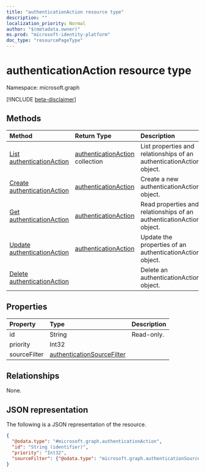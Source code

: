 ```yaml
---
title: "authenticationAction resource type"
description: ""
localization_priority: Normal
author: "$(metadata.owner)"
ms.prod: "microsoft-identity-platform"
doc_type: "resourcePageType"
---
```


# authenticationAction resource type

Namespace: microsoft.graph

[!INCLUDE [beta-disclaimer](../../includes/beta-disclaimer.md)]

## Methods

| Method                                                               | Return Type                                                | Description                                                          |
| :------------------------------------------------------------------- | :--------------------------------------------------------- | :------------------------------------------------------------------- |
| [List authenticationAction](../api/authenticationaction-list.md)     | [authenticationAction](authenticationAction.md) collection | List properties and relationships of an authenticationAction object. |
| [Create authenticationAction](../api/authenticationaction-create.md) | [authenticationAction](authenticationAction.md)            | Create a new authenticationAction object.                            |
| [Get authenticationAction](../api/authenticationaction-get.md)       | [authenticationAction](authenticationAction.md)            | Read properties and relationships of an authenticationAction object. |
| [Update authenticationAction](../api/authenticationaction-update.md) | [authenticationAction](authenticationAction.md)            | Update the properties of an authenticationAction object.             |
| [Delete authenticationAction](../api/authenticationaction-delete.md) |                                                            | Delete an authenticationAction object.                               |

## Properties

| Property     | Type                                                                     | Description |
| :----------- | :----------------------------------------------------------------------- | :---------- |
| id           | String                                                                   | Read-only.  |
| priority     | Int32                                                                    |             |
| sourceFilter | [authenticationSourceFilter](../resources/authenticationsourcefilter.md) |             |

## Relationships

None.

## JSON representation

The following is a JSON representation of the resource.

<!-- {
  "blockType": "resource",
  "keyProperty": "id",
  "@odata.type": "microsoft.graph.authenticationAction",
  "baseType": "microsoft.graph.entity",
  "openType": False
}
-->

```json
{
  "@odata.type": "#microsoft.graph.authenticationAction",
  "id": "String (identifier)",
  "priority": "Int32",
  "sourceFilter": {"@odata.type": "microsoft.graph.authenticationSourceFilter"}
}
```
